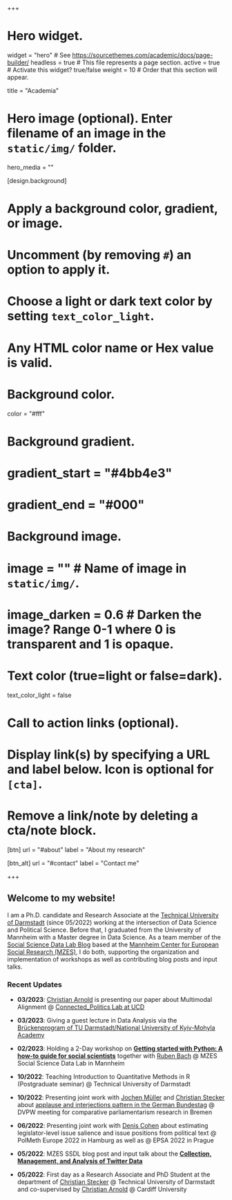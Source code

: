 +++
# Hero widget.
widget = "hero"  # See https://sourcethemes.com/academic/docs/page-builder/
headless = true  # This file represents a page section.
active = true  # Activate this widget? true/false
weight = 10  # Order that this section will appear.

title = "Academia"

# Hero image (optional). Enter filename of an image in the `static/img/` folder.
hero_media = ""

[design.background]
  # Apply a background color, gradient, or image.
  #   Uncomment (by removing `#`) an option to apply it.
  #   Choose a light or dark text color by setting `text_color_light`.
  #   Any HTML color name or Hex value is valid.

  # Background color.
  color = "#fff"
  
  # Background gradient.
  # gradient_start = "#4bb4e3"
  # gradient_end = "#000"
  
  # Background image.
  # image = ""  # Name of image in `static/img/`.
  # image_darken = 0.6  # Darken the image? Range 0-1 where 0 is transparent and 1 is opaque.

  # Text color (true=light or false=dark).
  text_color_light = false

# Call to action links (optional).
#   Display link(s) by specifying a URL and label below. Icon is optional for `[cta]`.
#   Remove a link/note by deleting a cta/note block.
[btn]
  url = "#about"
  label = "About my research"
  
[btn_alt]
  url = "#contact"
  label = "Contact me"

+++
## Welcome to my website!

I am a Ph.D. candidate and Research Associate at the <a href="https://www.politikwissenschaft.tu-darmstadt.de/institut/personen_pw/kuepfer_andreas/andreas_kuepfer_inhalt.en.jsp" target="_blank">Technical University of Darmstadt</a> (since 05/2022) working at the intersection of Data Science and Political Science. Before that, I graduated from the University of Mannheim with a Master degree in Data Science. As a team member of the [Social Science Data Lab Blog](https://www.mzes.uni-mannheim.de/socialsciencedatalab/) based at the [Mannheim Center for European Social Research (MZES)](https://www.mzes.uni-mannheim.de/), I do both, supporting the organization and implementation of workshops as well as contributing blog posts and input talks.

### Recent Updates

* **03/2023**:  [Christian Arnold](http://christianarnold.org/) is presenting our paper about Multimodal Alignment @ [Connected_Politics Lab at UCD](https://www.ucd.ie/connected_politics/)

* **03/2023**: Giving a guest lecture in Data Analysis via the [Brückenprogram of TU Darmstadt/National University of Kyiv-Mohyla Academy](https://www.politikwissenschaft.tu-darmstadt.de/institut/personen_pw/michele_knodt/news_details_88256.en.jsp)

* **02/2023**: Holding a 2-Day workshop on [**Getting started with Python: A how-to guide for social scientists**](https://www.mzes.uni-mannheim.de/socialsciencedatalab/page/events/) together with [Ruben Bach](https://www.mzes.uni-mannheim.de/d7/de/profiles/ruben-l-bach) @ MZES Social Science Data Lab in Mannheim

* **10/2022**: Teaching Introduction to Quantitative Methods in R (Postgraduate seminar) @ Technical University of Darmstadt

* **10/2022**: Presenting joint work with [Jochen Müller](https://ipk.uni-greifswald.de/politikwissenschaft/professor-dr-jochen-mueller/) and [Christian Stecker](https://chrstecker.de/) about [applause and interjections pattern in the German Bundestag](https://andreaskuepfer.github.io/publication/interjections/) @ DVPW meeting for comparative parliamentarism research in Bremen

* **06/2022**: Presenting joint work with [Denis Cohen](https://denis-cohen.github.io/) about estimating legislator-level issue salience and issue positions from political text @ PolMeth Europe 2022 in Hamburg as well as @ EPSA 2022 in Prague

* **05/2022**: MZES SSDL blog post and input talk about the [**Collection, Management, and Analysis of Twitter Data**](https://andreaskuepfer.github.io/publication/twitter_api/)

* **05/2022**: First day as a Research Associate and PhD Student at the department of [Christian Stecker](https://chrstecker.de/) @ Technical University of Darmstadt and co-supervised by [Christian Arnold](http://christianarnold.org/) @ Cardiff University
